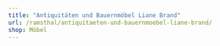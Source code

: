 ```yaml
---
title: "Antiquitäten und Bauernmöbel Liane Brand"
url: /ramsthal/antiquitaeten-und-bauernmoebel-liane-brand/
shop: Möbel
---
```

